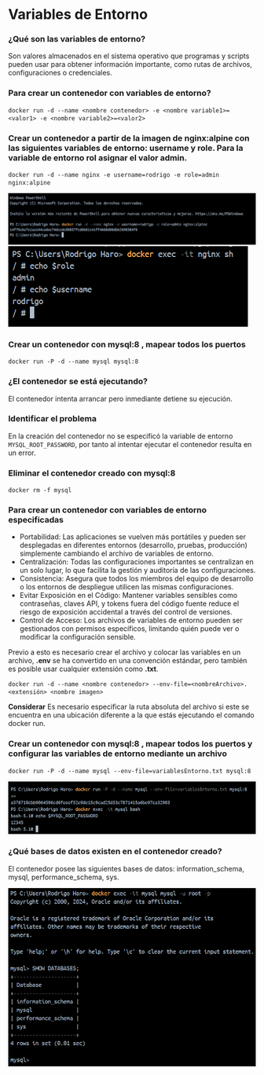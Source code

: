 # Variables de Entorno
### ¿Qué son las variables de entorno?
Son valores almacenados en el sistema operativo que programas y scripts pueden usar para obtener información importante, como rutas de archivos, configuraciones o credenciales.

### Para crear un contenedor con variables de entorno?

```
docker run -d --name <nombre contenedor> -e <nombre variable1>=<valor1> -e <nombre variable2>=<valor2>
```

### Crear un contenedor a partir de la imagen de nginx:alpine con las siguientes variables de entorno: username y role. Para la variable de entorno rol asignar el valor admin.

```
docker run -d --name nginx -e username=rodrigo -e role=admin nginx:alpine
```

![Imagen](img/dockerVariables.png)
![Imagen](img/dockerRole.png)

### Crear un contenedor con mysql:8 , mapear todos los puertos
```
docker run -P -d --name mysql mysql:8
```

### ¿El contenedor se está ejecutando?
El contenedor intenta arrancar pero inmediante detiene su ejecución.

### Identificar el problema
En la creación del contenedor no se especificó la variable de entorno ```MYSQL_ROOT_PASSWORD```, por tanto al intentar ejecutar el contenedor resulta en un error.

### Eliminar el contenedor creado con mysql:8 
```
docker rm -f mysql
```


### Para crear un contenedor con variables de entorno especificadas
- Portabilidad: Las aplicaciones se vuelven más portátiles y pueden ser desplegadas en diferentes entornos (desarrollo, pruebas, producción) simplemente cambiando el archivo de variables de entorno.
- Centralización: Todas las configuraciones importantes se centralizan en un solo lugar, lo que facilita la gestión y auditoría de las configuraciones.
- Consistencia: Asegura que todos los miembros del equipo de desarrollo o los entornos de despliegue utilicen las mismas configuraciones.
- Evitar Exposición en el Código: Mantener variables sensibles como contraseñas, claves API, y tokens fuera del código fuente reduce el riesgo de exposición accidental a través del control de versiones.
- Control de Acceso: Los archivos de variables de entorno pueden ser gestionados con permisos específicos, limitando quién puede ver o modificar la configuración sensible.

Previo a esto es necesario crear el archivo y colocar las variables en un archivo, **.env** se ha convertido en una convención estándar, pero también es posible usar cualquier extensión como **.txt**.
```
docker run -d --name <nombre contenedor> --env-file=<nombreArchivo>.<extensión> <nombre imagen>
```
**Considerar**
Es necesario especificar la ruta absoluta del archivo si este se encuentra en una ubicación diferente a la que estás ejecutando el comando docker run.

### Crear un contenedor con mysql:8 , mapear todos los puertos y configurar las variables de entorno mediante un archivo
```
docker run -P -d --name mysql --env-file=variablesEntorno.txt mysql:8
```

![Imagen](img/dockerMysql.png)

### ¿Qué bases de datos existen en el contenedor creado?
El contenedor posee las siguientes bases de datos: information_schema, mysql, performance_schema, sys.

![Imagen](img/dockerDB.png)

